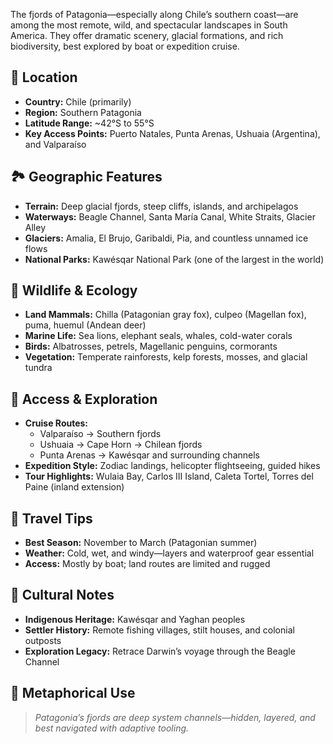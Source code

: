 The fjords of Patagonia—especially along Chile’s southern coast—are among the most remote, wild, and spectacular landscapes in South America. They offer dramatic scenery, glacial formations, and rich biodiversity, best explored by boat or expedition cruise.

## 📍 Location
- **Country:** Chile (primarily)
- **Region:** Southern Patagonia
- **Latitude Range:** ~42°S to 55°S
- **Key Access Points:** Puerto Natales, Punta Arenas, Ushuaia (Argentina), and Valparaíso

## 🏞️ Geographic Features
- **Terrain:** Deep glacial fjords, steep cliffs, islands, and archipelagos
- **Waterways:** Beagle Channel, Santa María Canal, White Straits, Glacier Alley
- **Glaciers:** Amalia, El Brujo, Garibaldi, Pia, and countless unnamed ice flows
- **National Parks:** Kawésqar National Park (one of the largest in the world)

## 🐾 Wildlife & Ecology
- **Land Mammals:** Chilla (Patagonian gray fox), culpeo (Magellan fox), puma, huemul (Andean deer)
- **Marine Life:** Sea lions, elephant seals, whales, cold-water corals
- **Birds:** Albatrosses, petrels, Magellanic penguins, cormorants
- **Vegetation:** Temperate rainforests, kelp forests, mosses, and glacial tundra

## 🚢 Access & Exploration
- **Cruise Routes:**  
  - Valparaíso → Southern fjords  
  - Ushuaia → Cape Horn → Chilean fjords  
  - Punta Arenas → Kawésqar and surrounding channels
- **Expedition Style:** Zodiac landings, helicopter flightseeing, guided hikes
- **Tour Highlights:** Wulaia Bay, Carlos III Island, Caleta Tortel, Torres del Paine (inland extension)

## 🧳 Travel Tips
- **Best Season:** November to March (Patagonian summer)
- **Weather:** Cold, wet, and windy—layers and waterproof gear essential
- **Access:** Mostly by boat; land routes are limited and rugged

## 🧠 Cultural Notes
- **Indigenous Heritage:** Kawésqar and Yaghan peoples
- **Settler History:** Remote fishing villages, stilt houses, and colonial outposts
- **Exploration Legacy:** Retrace Darwin’s voyage through the Beagle Channel

## 🧠 Metaphorical Use
> *Patagonia’s fjords are deep system channels—hidden, layered, and best navigated with adaptive tooling.*

